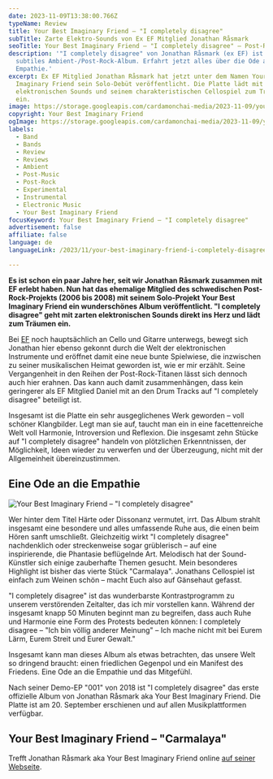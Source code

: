 ```yaml
---
date: 2023-11-09T13:38:00.766Z
typeName: Review
title: Your Best Imaginary Friend – "I completely disagree"
subTitle: Zarte Elektro-Sounds von Ex EF Mitglied Jonathan Råsmark
seoTitle: Your Best Imaginary Friend – "I completely disagree" – Post-Rock/Ambient Review
description: '"I completely disagree" von Jonathan Råsmark (ex EF) ist ein
  subtiles Ambient-/Post-Rock-Album. Erfahrt jetzt alles über die Ode an die
  Empathie.'
excerpt: Ex EF Mitglied Jonathan Råsmark hat jetzt unter dem Namen Your Best
  Imaginary Friend sein Solo-Debüt veröffentlicht. Die Platte lädt mit zarten
  elektronischen Sounds und seinem charakteristischen Cellospiel zum Träumen
  ein.
image: https://storage.googleapis.com/cardamonchai-media/2023-11-09/your-best-imaginary-friend-i-completely-disagree-header-jpg-imagine-d8c8c8_a39d95_1024_768/640.webp
copyright: Your Best Imaginary Friend
ogImage: https://storage.googleapis.com/cardamonchai-media/2023-11-09/your-best-imaginary-friend-i-completely-disagree-og-jpg-imagine-d8c8c8_928980_1200_628/640.webp
labels:
  - Band
  - Bands
  - Review
  - Reviews
  - Ambient
  - Post-Music
  - Post-Rock
  - Experimental
  - Instrumental
  - Electronic Music
  - Your Best Imaginary Friend
focusKeyword: Your Best Imaginary Friend – "I completely disagree"
advertisement: false
affiliate: false
language: de
languageLink: /2023/11/your-best-imaginary-friend-i-completely-disagree-en/

---
```


**Es ist schon ein paar Jahre her, seit wir Jonathan Råsmark zusammen mit EF erlebt haben. Nun hat das ehemalige Mitglied des schwedischen Post-Rock-Projekts (2006 bis 2008) mit seinem Solo-Projekt Your Best Imaginary Friend ein wunderschönes Album veröffentlicht. "I completely disagree" geht mit zarten elektronischen Sounds direkt ins Herz und lädt zum Träumen ein.**

Bei [EF](/2022/11/ef-interview/) noch hauptsächlich an Cello und Gitarre unterwegs, bewegt sich Jonathan hier ebenso gekonnt durch die Welt der elektronischen Instrumente und eröffnet damit eine neue bunte Spielwiese, die inzwischen zu seiner musikalischen Heimat geworden ist, wie er mir erzählt. Seine Vergangenheit in den Reihen der Post-Rock-Titanen lässt sich dennoch auch hier erahnen. Das kann auch damit zusammenhängen, dass kein geringerer als EF Mitglied Daniel mit an den Drum Tracks auf "I completely disagree" beteiligt ist.

Insgesamt ist die Platte ein sehr ausgeglichenes Werk geworden – voll schöner Klangbilder. Legt man sie auf, taucht man ein in eine facettenreiche Welt voll Harmonie, Introversion und Reflexion. Die insgesamt zehn Stücke auf "I completely disagree" handeln von plötzlichen Erkenntnissen, der Möglichkeit, Ideen wieder zu verwerfen und der Überzeugung, nicht mit der Allgemeinheit übereinzustimmen.

## Eine Ode an die Empathie

![Your Best Imaginary Friend – "I completely disagree"](https://storage.googleapis.com/cardamonchai-media/2023-11-09/your-best-imaginary-friend-i-completely-disagree-jpeg-imagine-c8c8c8_ada9a1_700_700/640.webp 'Your Best Imaginary Friend – "I completely disagree"')

Wer hinter dem Titel Härte oder Dissonanz vermutet, irrt. Das Album strahlt insgesamt eine besondere und alles umfassende Ruhe aus, die einen beim Hören sanft umschließt. Gleichzeitig wirkt "I completely disagree" nachdenklich oder streckenweise sogar grüblerisch – auf eine inspirierende, die Phantasie beflügelnde Art. Melodisch hat der Sound-Künstler sich einige zauberhafte Themen gesucht. Mein besonderes Highlight ist bisher das vierte Stück "Carmalaya". Jonathans Cellospiel ist einfach zum Weinen schön – macht Euch also auf Gänsehaut gefasst.

"I completely disagree" ist das wunderbarste Kontrastprogramm zu unserem verstörenden Zeitalter, das ich mir vorstellen kann. Während der insgesamt knapp 50 Minuten beginnt man zu begreifen, dass auch Ruhe und Harmonie eine Form des Protests bedeuten können: I completely disagree – "Ich bin völlig anderer Meinung" – Ich mache nicht mit bei Eurem Lärm, Eurem Streit und Eurer Gewalt."

Insgesamt kann man dieses Album als etwas betrachten, das unsere Welt so dringend braucht: einen friedlichen Gegenpol und ein Manifest des Friedens. Eine Ode an die Empathie und das Mitgefühl.

Nach seiner Demo-EP "001" von 2018 ist "I completely disagree" das erste offizielle Album von Jonathan Råsmark aka Your Best Imaginary Friend. Die Platte ist am 20. September erschienen und auf allen Musikplattformen verfügbar.

## Your Best Imaginary Friend – "Carmalaya"

<YouTube id="pcUZnprnXc8" />

Trefft Jonathan Råsmark aka Your Best Imaginary Friend online [auf seiner Webseite](https://yourbestimaginaryfriend.com).
